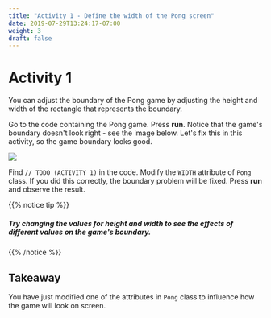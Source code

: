 ```yaml
---
title: "Activity 1 - Define the width of the Pong screen"
date: 2019-07-29T13:24:17-07:00
weight: 3
draft: false
---
```


# Activity 1
You can adjust the boundary of the Pong game by adjusting the height and width of the rectangle that represents the boundary. 

Go to the code containing the Pong game. Press **run**. Notice that the game's boundary doesn't look right - see the image below. Let's fix this in this activity, so the game boundary looks good.

![](../media/width-highlight.png)

Find `// TODO (ACTIVITY 1)` in the code. Modify the `WIDTH` attribute of `Pong` class. If you did this correctly, the boundary problem will be fixed. Press <b>run</b> and observe the result.

{{% notice tip %}}

<h5>Try changing the values for height and width to see the effects of different values on the game's boundary.</h5>

{{% /notice %}}


## Takeaway 
You have just modified one of the attributes in `Pong` class to influence how the game will look on screen. 
